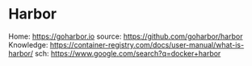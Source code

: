 # Harbor
Home: https://goharbor.io source: https://github.com/goharbor/harbor Knowledge: https://container-registry.com/docs/user-manual/what-is-harbor/ sch: https://www.google.com/search?q=docker+harbor
